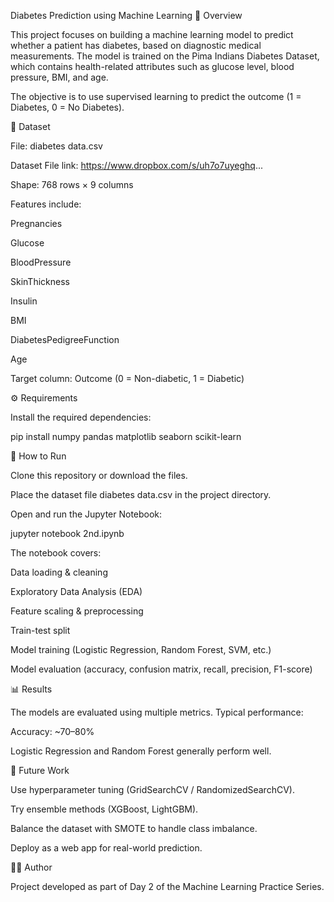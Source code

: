 Diabetes Prediction using Machine Learning
📌 Overview

This project focuses on building a machine learning model to predict whether a patient has diabetes, based on diagnostic medical measurements. The model is trained on the Pima Indians Diabetes Dataset, which contains health-related attributes such as glucose level, blood pressure, BMI, and age.

The objective is to use supervised learning to predict the outcome (1 = Diabetes, 0 = No Diabetes).

📂 Dataset

File: diabetes data.csv

Dataset File link: https://www.dropbox.com/s/uh7o7uyeghq...

Shape: 768 rows × 9 columns

Features include:

Pregnancies

Glucose

BloodPressure

SkinThickness

Insulin

BMI

DiabetesPedigreeFunction

Age

Target column: Outcome (0 = Non-diabetic, 1 = Diabetic)

⚙️ Requirements

Install the required dependencies:

pip install numpy pandas matplotlib seaborn scikit-learn

🚀 How to Run

Clone this repository or download the files.

Place the dataset file diabetes data.csv in the project directory.

Open and run the Jupyter Notebook:

jupyter notebook 2nd.ipynb


The notebook covers:

Data loading & cleaning

Exploratory Data Analysis (EDA)

Feature scaling & preprocessing

Train-test split

Model training (Logistic Regression, Random Forest, SVM, etc.)

Model evaluation (accuracy, confusion matrix, recall, precision, F1-score)

📊 Results

The models are evaluated using multiple metrics. Typical performance:

Accuracy: ~70–80%

Logistic Regression and Random Forest generally perform well.

🔮 Future Work

Use hyperparameter tuning (GridSearchCV / RandomizedSearchCV).

Try ensemble methods (XGBoost, LightGBM).

Balance the dataset with SMOTE to handle class imbalance.

Deploy as a web app for real-world prediction.

👨‍💻 Author

Project developed as part of Day 2 of the Machine Learning Practice Series.
